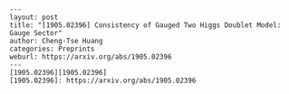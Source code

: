     ---
    layout: post
    title: "[1905.02396] Consistency of Gauged Two Higgs Doublet Model: Gauge Sector"
    author: Cheng-Tse Huang
    categories: Preprints
    weburl: https://arxiv.org/abs/1905.02396
    ---
    [1905.02396][1905.02396]
    [1905.02396]: https://arxiv.org/abs/1905.02396
